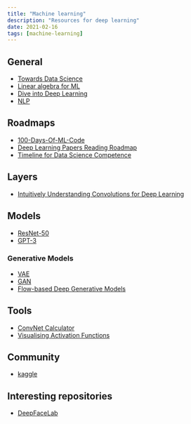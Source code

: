 ```yaml
---
title: "Machine learning"
description: "Resources for deep learning"
date: 2021-02-16
tags: [machine-learning]
---
```


<cc>

<div>

## General

- [Towards Data Science](https://towardsdatascience.com/)
- [Linear algebra for ML](https://towardsdatascience.com/linear-algebra-for-machine-learning-22f1d8aea83c)
- [Dive into Deep Learning](https://d2l.ai/index.html)
- [NLP](https://towardsdatascience.com/natural-language-processing-nlp-for-machine-learning-d44498845d5b)

</div>

<div>

## Roadmaps

- [100-Days-Of-ML-Code](https://github.com/Avik-Jain/100-Days-Of-ML-Code)
- [Deep Learning Papers Reading Roadmap](https://github.com/floodsung/Deep-Learning-Papers-Reading-Roadmap)
- [Timeline for Data Science Competence](https://medium.com/towards-artificial-intelligence/timeline-for-data-science-competence-1b724e7977e0)

</div>

<div>

## Layers

- [Intuitively Understanding Convolutions for Deep Learning](https://towardsdatascience.com/intuitively-understanding-convolutions-for-deep-learning-1f6f42faee1)

</div>

<div>

## Models

- [ResNet-50](https://towardsdatascience.com/understand-and-implement-resnet-50-with-tensorflow-2-0-1190b9b52691)
- [GPT-3](https://dzlab.github.io/ml/2020/07/25/gpt3-overview/)

### Generative Models

- [VAE](https://towardsdatascience.com/understanding-variational-autoencoders-vaes-f70510919f73)
- [GAN](https://towardsdatascience.com/understanding-generative-adversarial-networks-gans-cd6e4651a29)
- [Flow-based Deep Generative Models](https://lilianweng.github.io/lil-log/2018/10/13/flow-based-deep-generative-models.html)

</div>

<div>

## Tools

- [ConvNet Calculator](https://madebyollin.github.io/convnet-calculator/)
- [Visualising Activation Functions](https://dashee87.github.io/deep%20learning/visualising-activation-functions-in-neural-networks/)

</div>

<div>

## Community

- [kaggle](https://www.kaggle.com/)

</div>

<div>

## Interesting repositories

- [DeepFaceLab](https://github.com/iperov/DeepFaceLab)

</div>

</cc>